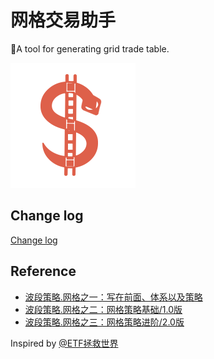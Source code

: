 # 网格交易助手

📜A tool for generating grid trade table.

![logo](/public/img/logo.png)

## Change log

[Change log](CHANGELOG.md)

## Reference

- [波段策略.网格之一：写在前面、体系以及策略](https://mp.weixin.qq.com/s/uxktt5ZpNo03FpQQX-aG7g)
- [波段策略.网格之二：网格策略基础/1.0版](https://mp.weixin.qq.com/s/-czfqGvxkDcay_tSI1jv5g)
- [波段策略.网格之三：网格策略进阶/2.0版](https://mp.weixin.qq.com/s/8pRKsjiQSZzrmH-uWCkRLQ)

Inspired by [@ETF拯救世界](https://weibo.com/chinaetfs)
